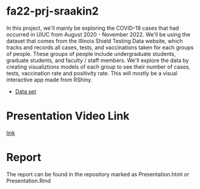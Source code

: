 # fa22-prj-sraakin2

In this project, we'll mainly be exploring the COVID-19 cases that had occurred in UIUC from August 2020 - November 2022. We'll be using the dataset that comes from the Illinois Shield Testing Data website, which tracks and records all cases, tests, and vaccinations taken for each groups of people. These groups of people include undergraduate students, graduate students, and faculty / staff members. We'll explore the data by creating visualiztions models of each group to see their number of cases, tests, vaccination rate and positivity rate. This will mostly be a visual interactive app made from RShiny.
- [Data set](https://go.illinois.edu/COVIDTestingData)

# Presentation Video Link 
[link](https://uofi.box.com/s/q32buzh369byb6ozofqsiw5t0z49582u) 

# Report 
The report can be found in the repository marked as Presentation.html or Presentation.Rmd
